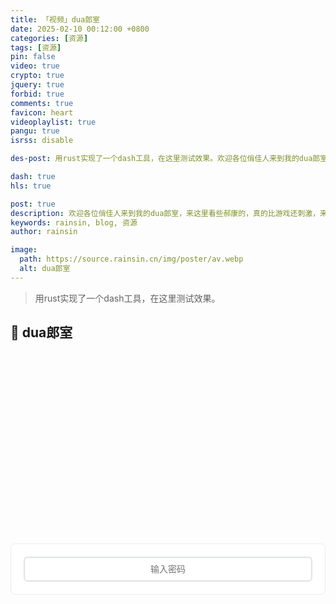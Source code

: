 ```yaml
---
title: 「视频」dua郎室
date: 2025-02-10 00:12:00 +0800
categories: [资源]
tags: [资源]
pin: false
video: true
crypto: true
jquery: true
forbid: true
comments: true
favicon: heart
videoplaylist: true
pangu: true
isrss: disable

des-post: 用rust实现了一个dash工具，在这里测试效果。欢迎各位俏佳人来到我的dua郎室，来这里看些郝康的，真的比游戏还刺激，来我这里看一晚吧。

dash: true
hls: true

post: true
description: 欢迎各位俏佳人来到我的dua郎室，来这里看些郝康的，真的比游戏还刺激，来我这里看一晚吧。
keywords: rainsin, blog, 资源
author: rainsin

image:
  path: https://source.rainsin.cn/img/poster/av.webp
  alt: dua郎室
---
```


<script src="/assets/post/video/video.js"></script>

<style>
details {
  width: 100%;
  margin: 0 auto;
  background: #282828;
  margin-bottom: 0.5rem;
  box-shadow: 0 0.1rem 1rem -0.5rem rgba(0, 0, 0, 0.4);
  border-radius: 5px;
  overflow: hidden;
}

summary {
    color:#fff;
  padding: 1rem;
  display: block;
  background: #333;
  padding-left: 2.2rem;
  position: relative;
  cursor: pointer;
  -webkit-user-select: none;
     -moz-user-select: none;
      -ms-user-select: none;
          user-select: none;
}

summary:before {
  content: "";
  border-width: 0.4rem;
  border-style: solid;
  border-color: transparent transparent transparent #fff;
  position: absolute;
  top: 1.3rem;
  left: 1rem;
  transform: rotate(0);
  transform-origin: 0.2rem 50%;
  transition: 0.25s transform ease;
}

/* THE MAGIC 🧙‍♀️ */
details[open] > summary:before {
  transform: rotate(90deg);
}

details summary::-webkit-details-marker {
  display: none;
}

details > ul {
  overflow-x: auto;
  display: grid;
  gap: 12px;
  padding-bottom: 1rem;
  padding-right: 28px;
  margin-bottom: 0;
  padding-top: 1rem;
  max-height: 20em;
  justify-content: center;
}

@media screen and (width <= 400px) {
    details > ul {
        grid-template-columns: 1fr !important;
    }
  }

details > ul li {
  list-style: none;
  color:#fff;
  margin: 4px !important;
  padding: 3px 8px !important;
  border-radius: 4px;
  border: 1px solid #5e616d;
  background: #47484c;
  cursor: pointer;
    text-align: center;
  transition: all 0.2s ease-out;
  height: 2.2em;
  justify-content: center;
  display: grid;
  margin: 0 !important;
  overflow: hidden;
}

details > ul li:hover {
  background: #1f2623;
}

.selected {
    background: #1f2623;
}

/* style input field text */

.middle{
  display: flex;
    margin: 0.5em auto;
    text-align: center;
}

/* Input field that looks like a button */
.email-field {
	width: 100%;
	display: inline-block;
	color: #fff;
	text-align: center;
	background-color: #333;
	padding: .6em 1.8em;
	border: none;
	cursor: pointer;
	outline: none;
	-webkit-border-radius: 4px;
	-moz-border-radius: 4px;
	border-radius: 4px;
	-webkit-transition: all .1s linear;
	-moz-transition: all .1s linear;
	transition: all .2s ease;
}
.email-field:hover {
	/* background-color: #343434; */
}

/* after button is clicked */
.email-field.active {
	margin-right: 6px;
	outline: none;
	/* color: #fff; */
	text-align: left;
	cursor: inherit;
}

/* Email submit button */
#subscribe-button {
  align-self: center;
	width: 35px;
	height: 35px;
	border: none;
	text-indent: -9999px;
	background: url(/assets/img/提交.svg) no-repeat;
	background-size: 13px;
	background-position: 0 1px;
	-webkit-transition: all .2s linear;
	-moz-transition: all .2s linear;
	transition: all .2s linear;
  
	cursor: pointer; /* for demo only */

	display: none;
}
#subscribe-button:hover {
	opacity: .33;
}

#subscribe-button.show {
	display: flex;
	background-size: 33px;
}
/* --- Video Info Section --- */
/* 视频播放器样式 - 适配博客模板 */

/* 输入区域样式 */
.middle {
    display: flex;
    gap: 12px;
    align-items: center;
    margin: 20px 0;
    padding: 20px;
    background: var(--card-bg, #fff);
    border: 1px solid var(--card-border-color, #e9ecef);
    border-radius: 8px;
    transition: all 0.3s ease;
}

[data-mode="dark"] .middle {
    background: var(--card-bg, #1e1e1e);
    border-color: var(--card-border-color, #3a3a3a);
}

.email-field {
    flex: 1;
    padding: 10px 14px;
    border: 2px solid var(--btn-border-color, #dee2e6);
    border-radius: 6px;
    font-size: 14px;
    background: var(--main-bg, #fff);
    color: var(--text-color, #212529);
    transition: all 0.2s ease;
}

.email-field:focus {
    outline: none;
    border-color: var(--link-color, #007bff);
    box-shadow: 0 0 0 0.2rem rgba(0, 123, 255, 0.25);
}

[data-mode="dark"] .email-field {
    background: var(--main-bg, #2a2a2a);
    color: var(--text-color, #e9ecef);
    border-color: var(--btn-border-color, #495057);
}

#subscribe-button {
    padding: 10px 20px;
    /* background: var(--link-color, #007bff); */
    color: white;
    border: none;
    border-radius: 6px;
    font-size: 14px;
    font-weight: 500;
    cursor: pointer;
    transition: all 0.2s ease;
    white-space: nowrap;
}

#subscribe-button:hover:not(:disabled) {
    background: var(--link-hover-color, #0056b3);
    transform: translateY(-1px);
}

#subscribe-button:disabled {
    opacity: 0.6;
    cursor: not-allowed;
    transform: none;
}

/* 视频信息区域 - Notion风格适配博客 */
.video-info {
    margin: 24px 0;
    opacity: 0;
    transform: translateY(20px);
    transition: all 0.4s ease;
    background: var(--card-bg, #fff);
    border: 1px solid var(--card-border-color, #e9ecef);
    border-radius: 12px;
    overflow: hidden;
    box-shadow: 0 2px 8px rgba(0, 0, 0, 0.08);
}

.video-info.visible {
    opacity: 1;
    transform: translateY(0);
}

[data-mode="dark"] .video-info {
    background: var(--card-bg, #1e1e1e);
    border-color: var(--card-border-color, #3a3a3a);
    box-shadow: 0 2px 8px rgba(0, 0, 0, 0.2);
}

.video-info-header {
    padding: 28px 28px 0 28px;
}

.video-info-title {
    font-size: 28px;
    font-weight: 700;
    color: var(--heading-color, #212529);
    margin-bottom: 16px;
    line-height: 1.3;
}

[data-mode="dark"] .video-info-title {
    color: var(--heading-color, #e9ecef);
}

.video-info-content {
    padding: 0 28px 28px 28px;
}

.info-meta-grid {
    display: grid;
    grid-template-columns: repeat(auto-fit, minmax(180px, 1fr));
    gap: 16px;
    margin-bottom: 20px;
    padding: 18px;
    background: var(--card-header-bg, #f8f9fa);
    border-radius: 8px;
    border: 1px solid var(--card-border-color, #e9ecef);
}

[data-mode="dark"] .info-meta-grid {
    background: var(--card-header-bg, #2a2a2a);
    border-color: var(--card-border-color, #3a3a3a);
}

.meta-item {
    display: flex;
    flex-direction: column;
    gap: 4px;
}

.meta-label {
    font-size: 11px;
    font-weight: 600;
    color: var(--text-muted, #6c757d);
    text-transform: uppercase;
    letter-spacing: 0.5px;
}

.meta-value {
    font-size: 14px;
    color: var(--text-color, #212529);
    font-weight: 500;
    line-height: 1.4;
}

[data-mode="dark"] .meta-value {
    color: var(--text-color, #e9ecef);
}

.info-plot {
    font-size: 15px;
    line-height: 1.6;
    color: var(--text-color, #212529);
    margin-bottom: 20px;
    padding: 18px;
    background: var(--card-header-bg, #f8f9fa);
    border-radius: 8px;
    border-left: 4px solid var(--link-color, #007bff);
}

[data-mode="dark"] .info-plot {
    background: var(--card-header-bg, #2a2a2a);
    color: var(--text-color, #e9ecef);
}

.tags-section {
    margin-bottom: 24px;
}

.tags-title {
    font-size: 13px;
    font-weight: 600;
    color: var(--text-muted, #6c757d);
    margin-bottom: 10px;
    text-transform: uppercase;
    letter-spacing: 0.5px;
}

.video-tags {
    display: flex;
    flex-wrap: wrap;
    gap: 8px;
}

.video-tag {
    display: inline-block;
    padding: 6px 12px;
    background: var(--tag-bg, #e9ecef);
    color: var(--text-color, #495057);
    border-radius: 16px;
    font-size: 12px;
    font-weight: 500;
    transition: all 0.2s ease;
    border: 1px solid transparent;
}

.video-tag:hover {
    background: var(--link-color, #007bff);
    color: white;
    transform: translateY(-1px);
}

[data-mode="dark"] .video-tag {
    background: var(--tag-bg, #495057);
    color: var(--text-color, #e9ecef);
}

/* 剧照展示区域 - 瀑布流优化版 */
.stills-section {
    margin-top: 24px;
    border-top: 1px solid var(--card-border-color, #e9ecef);
    padding-top: 24px;
}

[data-mode="dark"] .stills-section {
    border-top-color: var(--card-border-color, #3a3a3a);
}

.stills-title {
    font-size: 18px;
    font-weight: 600;
    color: var(--heading-color, #212529);
    margin-bottom: 16px;
    display: flex;
    align-items: center;
    gap: 8px;
}

[data-mode="dark"] .stills-title {
    color: var(--heading-color, #e9ecef);
}

/* 瀑布流容器 */
.stills-grid {
    column-count: auto;
    column-width: 200px;
    column-gap: 16px;
    width: 100%;
}

/* 剧照项目 */
.still-item {
    position: relative;
    break-inside: avoid;
    margin-bottom: 16px;
    border-radius: 12px;
    overflow: hidden;
    cursor: pointer;
    transition: all 0.3s cubic-bezier(0.4, 0, 0.2, 1);
    background: var(--card-header-bg, #f8f9fa);
    border: 1px solid var(--card-border-color, #e9ecef);
    box-shadow: 0 2px 8px rgba(0, 0, 0, 0.08);
    transform: translateZ(0); /* 启用硬件加速 */
}

.still-item:hover {
    transform: translateY(-4px) scale(1.02);
    box-shadow: 0 12px 40px rgba(0, 0, 0, 0.15);
    border-color: var(--link-color, #007bff);
}

[data-mode="dark"] .still-item {
    background: var(--card-header-bg, #2a2a2a);
    border-color: var(--card-border-color, #3a3a3a);
    box-shadow: 0 2px 8px rgba(0, 0, 0, 0.2);
}

[data-mode="dark"] .still-item:hover {
    box-shadow: 0 12px 40px rgba(0, 0, 0, 0.4);
}

/* 图片容器 */
.still-item img {
    width: 100%;
    height: auto;
    display: block;
    transition: opacity 0.4s ease, transform 0.3s ease;
    object-fit: cover;
}

.still-item:hover img {
    transform: scale(1.05);
}

/* 加载状态 */
.still-loading {
    position: absolute;
    top: 50%;
    left: 50%;
    transform: translate(-50%, -50%);
    color: var(--text-muted, #6c757d);
    font-size: 13px;
    font-weight: 500;
    background: rgba(255, 255, 255, 0.9);
    padding: 8px 12px;
    border-radius: 16px;
    backdrop-filter: blur(4px);
    z-index: 2;
}

[data-mode="dark"] .still-loading {
    background: rgba(0, 0, 0, 0.8);
    color: var(--text-muted, #adb5bd);
}

/* 缓存状态指示器 */
.cache-indicator {
    position: absolute;
    top: 8px;
    right: 8px;
    width: 12px;
    height: 12px;
    border-radius: 50%;
    background: linear-gradient(135deg, #28a745, #20c997);
    opacity: 0;
    transition: all 0.3s ease;
    box-shadow: 0 2px 4px rgba(40, 167, 69, 0.3);
    z-index: 3;
}

.cache-indicator.visible {
    opacity: 1;
    animation: pulse 2s infinite;
}

@keyframes pulse {
    0%, 100% { transform: scale(1); }
    50% { transform: scale(1.1); }
}

/* 图片叠加效果 */
.still-item::before {
    content: '';
    position: absolute;
    top: 0;
    left: 0;
    right: 0;
    bottom: 0;
    background: linear-gradient(
        135deg,
        rgba(0, 123, 255, 0) 0%,
        rgba(0, 123, 255, 0.1) 100%
    );
    opacity: 0;
    transition: opacity 0.3s ease;
    z-index: 1;
}

.still-item:hover::before {
    opacity: 1;
}

/* 响应式断点优化 */
@media (min-width: 1400px) {
    .stills-grid {
        column-width: 240px;
        column-gap: 20px;
    }
    
    .still-item {
        margin-bottom: 20px;
    }
}

@media (min-width: 1200px) and (max-width: 1399px) {
    .stills-grid {
        column-width: 220px;
        column-gap: 18px;
    }
}

@media (min-width: 992px) and (max-width: 1199px) {
    .stills-grid {
        column-width: 200px;
        column-gap: 16px;
    }
}

@media (min-width: 768px) and (max-width: 991px) {
    .stills-grid {
        column-width: 180px;
        column-gap: 14px;
    }
    
    .still-item {
        margin-bottom: 14px;
    }
}

@media (min-width: 576px) and (max-width: 767px) {
    .stills-grid {
        column-width: 160px;
        column-gap: 12px;
    }
    
    .still-item {
        margin-bottom: 12px;
        border-radius: 10px;
    }
}

@media (max-width: 575px) {
    .stills-grid {
        column-count: 2;
        column-width: auto;
        column-gap: 10px;
    }
    
    .still-item {
        margin-bottom: 10px;
        border-radius: 8px;
    }
    
    .still-item:hover {
        transform: translateY(-2px) scale(1.01);
    }
    
    .cache-indicator {
        width: 10px;
        height: 10px;
        top: 6px;
        right: 6px;
    }
    
    .still-loading {
        font-size: 12px;
        padding: 6px 10px;
    }
}

/* 极小屏幕优化 */
@media (max-width: 360px) {
    .stills-grid {
        column-gap: 8px;
    }
    
    .still-item {
        margin-bottom: 8px;
    }
}

/* 支持 Safari 的瀑布流回退 */
@supports not (column-count: auto) {
    .stills-grid {
        display: grid;
        grid-template-columns: repeat(auto-fill, minmax(200px, 1fr));
        gap: 16px;
    }
    
    .still-item {
        aspect-ratio: 16/10;
        margin-bottom: 0;
    }
    
    .still-item img {
        height: 100%;
        object-fit: cover;
    }
}

/* 减少动画和过渡（用户偏好） */
@media (prefers-reduced-motion: reduce) {
    .still-item,
    .still-item img,
    .cache-indicator,
    .still-loading {
        transition: none;
    }
    
    .still-item:hover {
        transform: none;
    }
    
    .cache-indicator.visible {
        animation: none;
    }
}

/* 高对比度模式支持 */
@media (prefers-contrast: high) {
    .still-item {
        border-width: 2px;
    }
    
    .still-item:hover {
        border-color: var(--link-color, #007bff);
        border-width: 3px;
    }
}

.shake-animation {
    animation: shake 0.5s ease-in-out;
}

@keyframes shake {
    0%, 100% { transform: translateX(0); }
    25% { transform: translateX(-5px); }
    75% { transform: translateX(5px); }
}

.glow-animation {
    animation: glow 1s ease-in-out;
}

@keyframes glow {
    0%, 100% { box-shadow: 0 0 5px rgba(66, 153, 225, 0.5); }
    50% { box-shadow: 0 0 20px rgba(66, 153, 225, 0.8); }
}

#email-field.has-content {
    border-color: #4CAF50;
}

#email-field.active {
    transform: scale(1.02);
    transition: transform 0.2s ease;
}

#subscribe-button.show {
    animation: slideIn 0.3s ease-out;
}

@keyframes slideIn {
    from { opacity: 0; transform: translateY(-10px); }
    to { opacity: 1; transform: translateY(0); }
}
</style>

> 用rust实现了一个dash工具，在这里测试效果。

## 💞 dua郎室

<div id="video-box" style="width: 100%;aspect-ratio: 1920 / 1080;margin:20px 0;"></div>


<div class="middle" id="middle">
<input type="password" value="" name="EMAIL" class="email-field" id="email-field" placeholder="输入密码">
<input type="submit" value="Subscribe" name="subscribe" id="subscribe-button" class="">
</div>

<div class="video-info"></div>

<script>
$(document).ready(function() {
    // 配置对象，便于维护
    const config = {
        messages: {
            placeholders: [
                '你不会真知道密码吧？',
                '再试试看～',
                '别急，慢慢来...',
                '你确定要这样做吗？',
                '嘿嘿，有意思～'
            ],
            loadingMessages: [
                "点慢一点！奴家受不了啦！🌶",
                "慢着，让我喘口气！😤",
                "太快了太快了！🏃‍♂️",
                "淡定淡定，别急～🧘‍♀️",
                "系统正在思考中...🤔"
            ],
            defaultPlaceholder: '输入密码',
            clickCount: 0,
            lastClickTime: 0,
            doubleClickThreshold: 500 // 双击检测阈值
        },
        animations: {
            shakeDuration: 500,
            glowDuration: 1000
        }
    };


    function debounce(func, delay) {
        let timeoutId;
        return function (...args) {
            clearTimeout(timeoutId);
            timeoutId = setTimeout(() => func.apply(this, args), delay);
        };
    }


    function throttle(func, limit) {
        let inThrottle;
        return function (...args) {
            if (!inThrottle) {
                func.apply(this, args);
                inThrottle = true;
                setTimeout(() => inThrottle = false, limit);
            }
        };
    }


    function getRandomMessage(messageArray) {
        return messageArray[Math.floor(Math.random() * messageArray.length)];
    }


    function addShakeEffect($element) {
        $element.addClass('shake-animation');
        setTimeout(() => {
            $element.removeClass('shake-animation');
        }, config.animations.shakeDuration);
    }

    function addGlowEffect($element) {
        $element.addClass('glow-animation');
        setTimeout(() => {
            $element.removeClass('glow-animation');
        }, config.animations.glowDuration);
    }


    function checkElementExists(selector) {
        const $element = $(selector);
        if ($element.length === 0) {
            console.warn(`Element not found: ${selector}`);
            return false;
        }
        return true;
    }


    function safeElementOperation(selector, operation) {
        try {
            const $element = $(selector);
            if ($element.length > 0) {
                operation($element);
            } else {
                console.warn(`Element not found: ${selector}`);
            }
        } catch (error) {
            console.error(`Error operating on ${selector}:`, error);
        }
    }


    function handleEmailFieldClick() {
        const $this = $(this);
        const currentTime = Date.now();
        

        if (currentTime - config.messages.lastClickTime < config.messages.doubleClickThreshold) {
            config.messages.clickCount++;
            

            if (config.messages.clickCount > 3) {
                const crazyMessage = "哇！你点击得好疯狂！🤯";
                $this.attr('placeholder', crazyMessage);
                addShakeEffect($this);
                

                config.messages.clickCount = 0;
                return;
            }
        } else {
            config.messages.clickCount = 1;
        }
        
        config.messages.lastClickTime = currentTime;
        

        $this.addClass("active");
        

        const randomPlaceholder = getRandomMessage(config.messages.placeholders);
        $this.attr('placeholder', randomPlaceholder);
        
  
        safeElementOperation('#subscribe-button', ($btn) => {
            $btn.addClass("show");
            addGlowEffect($btn);
        });
        

        if (typeof playClickSound === 'function') {
            playClickSound();
        }
    }


    function handleEmailFieldBlur() {
        const $this = $(this);
        

        setTimeout(() => {
            $this.removeClass("active");
            $this.attr('placeholder', config.messages.defaultPlaceholder);
            
            safeElementOperation('#subscribe-button', ($btn) => {
                $btn.removeClass("show");
            });
        }, 150);
    }

  
    function handleEmailFieldKeypress(event) {
        const $this = $(this);
        

        if (event.which === 13) {
            event.preventDefault(); 
            handleSubmit();
        }
        

        setTimeout(() => {
            const inputValue = $this.val();
            if (inputValue.length > 0) {
                $this.addClass('has-content');

                if (inputValue.length > 20) {
                    $this.attr('placeholder', '这密码也太长了吧！😅');
                } else if (inputValue.length > 10) {
                    $this.attr('placeholder', '不错不错，继续～');
                }
            } else {
                $this.removeClass('has-content');
            }
        }, 100);
    }


    const handleSubmit = throttle(function() {
        if (typeof isLoad !== 'undefined' && isLoad) {
            const randomLoadingMessage = getRandomMessage(config.messages.loadingMessages);
            

            if (typeof Qmsg !== 'undefined' && Qmsg.success) {
                Qmsg.success(randomLoadingMessage);
            } else {
                console.log(randomLoadingMessage);
    
                safeElementOperation('#email-field', ($field) => {
                    const originalPlaceholder = $field.attr('placeholder');
                    $field.attr('placeholder', randomLoadingMessage);
                    addShakeEffect($field);
                    
                    setTimeout(() => {
                        $field.attr('placeholder', originalPlaceholder);
                    }, 2000);
                });
            }
        } else {

            if (typeof send_message === 'function') {
                try {
                    send_message();
                } catch (error) {
                    console.error('Error calling send_message:', error);

                    safeElementOperation('#email-field', ($field) => {
                        $field.attr('placeholder', '发送失败，请重试 😔');
                        addShakeEffect($field);
                    });
                }
            } else {
                console.warn('send_message function not found');
            }
        }
    }, 1000);


    $(document).on('click', '#email-field', handleEmailFieldClick);
    $(document).on('blur', '#email-field', handleEmailFieldBlur);
    $(document).on('keypress', '#email-field', handleEmailFieldKeypress);

    $(document).on('mousedown', '#subscribe-button', function(event) {
        event.preventDefault();
        handleSubmit();
    });


    $(document).on('keydown', function(event) {
        // Ctrl+Enter 快速提交
        if (event.ctrlKey && event.which === 13) {
            handleSubmit();
        }
        

        if (event.which === 27) {
            safeElementOperation('#email-field', ($field) => {
                $field.val('').blur();
            });
        }
    });

    $(document).on('visibilitychange', function() {
        if (document.hidden) {
    
            const fieldValue = $('#email-field').val();
            if (fieldValue) {
                sessionStorage.setItem('email_field_backup', fieldValue);
            }
        } else {
  
            const backup = sessionStorage.getItem('email_field_backup');
            if (backup) {
                $('#email-field').val(backup);
                sessionStorage.removeItem('email_field_backup');
            }
        }
    });


    $(window).on('load', function() {

        if (!checkElementExists('#email-field')) {
            console.error('Required element #email-field not found');
        }
        if (!checkElementExists('#subscribe-button')) {
            console.error('Required element #subscribe-button not found');
        }
        
        if (typeof send_message !== 'function') {
            console.warn('send_message function not defined');
        }
    });
});
</script>